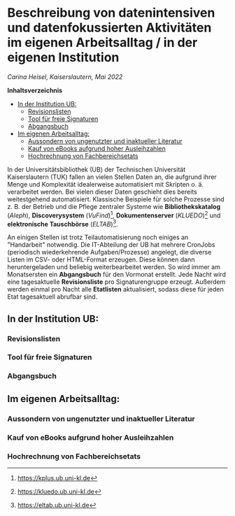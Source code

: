 # Beschreibung von datenintensiven und datenfokussierten Aktivitäten im eigenen Arbeitsalltag / in der eigenen Institution

*Carina Heisel, Kaiserslautern, Mai 2022*

**Inhaltsverzeichnis**
- [In der Institution UB:](#in-der-institution-ub)
	- [Revisionslisten](#revisionslisten)
	- [Tool für freie Signaturen](#tool-für-freie-signaturen)
	- [Abgangsbuch](#abgangsbuch)
- [Im eigenen Arbeitsalltag:](#im-eigenen-arbeitsalltag)
	- [Aussondern von ungenutzter und inaktueller Literatur](#aussondern-von-ungenutzter-und-inaktueller-literatur)
	- [Kauf von eBooks aufgrund hoher Ausleihzahlen](#kauf-von-ebooks-aufgrund-hoher-ausleihzahlen)
	- [Hochrechnung von Fachbereichsetats](#hochrechnung-von-fachbereichsetats)

In der Universitätsbibliothek (UB) der Technischen Universität Kaiserslautern (TUK) fallen an vielen Stellen Daten an, die aufgrund ihrer Menge und Komplexität idealerweise automatisiert mit Skripten o. ä. verarbeitet werden. Bei vielen dieser Daten geschieht dies bereits weitestgehend automatisiert. Klassische Beispiele für solche Prozesse sind z. B. der Betrieb und die Pflege zentraler Systeme wie **Bibliothekskatalog** (*Aleph*), **Discoverysystem** (*VuFind*)[^1], **Dokumentenserver** (*KLUEDO*)[^2] und **elektronische Tauschbörse** (*ELTAB*)[^3].

An einigen Stellen ist trotz Teilautomatisierung noch einiges an "Handarbeit" notwendig.
Die IT-Abteilung der UB hat mehrere CronJobs (periodisch wiederkehrende Aufgaben/Prozesse) angelegt, die diverse Listen im CSV- oder HTML-Format erzeugen. Diese können dann heruntergeladen und beliebig weiterbearbeitet werden.
So wird immer am Monatsersten ein **Abgangsbuch** für den Vormonat erstellt. Jede Nacht wird eine tagesaktuelle **Revisionsliste** pro Signaturengruppe erzeugt. Außerdem werden einmal pro Nacht alle **Etatlisten** aktualisiert, sodass diese für jeden Etat tagesaktuell abrufbar sind.

## In der Institution UB:

### Revisionslisten

### Tool für freie Signaturen

### Abgangsbuch

## Im eigenen Arbeitsalltag:

### Aussondern von ungenutzter und inaktueller Literatur

### Kauf von eBooks aufgrund hoher Ausleihzahlen

### Hochrechnung von Fachbereichsetats


[^1]: https://kplus.ub.uni-kl.de
[^2]: https://kluedo.ub.uni-kl.de
[^3]: https://eltab.ub.uni-kl.de
